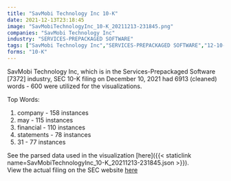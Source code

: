 ```yaml
---
title: "SavMobi Technology Inc 10-K"
date: 2021-12-13T23:18:45
image: "SavMobiTechnologyInc_10-K_20211213-231845.png"
companies: "SavMobi Technology Inc"
industry: "SERVICES-PREPACKAGED SOFTWARE"
tags: ["SavMobi Technology Inc","SERVICES-PREPACKAGED SOFTWARE","12-10-2021","10-K"]
forms: "10-K"
---
```

SavMobi Technology Inc, which is in the Services-Prepackaged Software [7372] industry, SEC 10-K filing on December 10, 2021 had 6913 (cleaned) words - 600 were utilized for the visualizations.

Top Words:
1. company - 158 instances
2. may - 115 instances
3. financial - 110 instances
4. statements - 78 instances
5. 31 - 77 instances


See the parsed data used in the visualization [here]({{< staticlink name=SavMobiTechnologyInc_10-K_20211213-231845.json >}}).  
View the actual filing on the SEC website [here](https://www.sec.gov/Archives/edgar/data/1647822/0001493152-21-031044.txt)